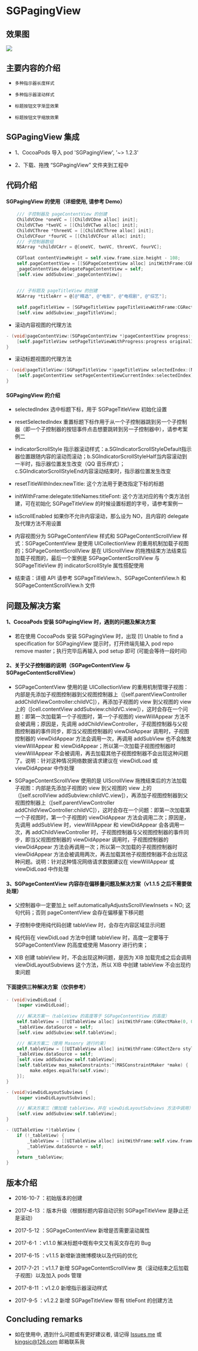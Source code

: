 
# SGPagingView


## 效果图

![](https://github.com/kingsic/SGPagingView/raw/master/Gif/sorgle.gif) 


## 主要内容的介绍

* `多种指示器长度样式`<br>

* `多种指示器滚动样式`<br>

* `标题按钮文字渐显效果`<br>

* `标题按钮文字缩放效果`<br>


## SGPagingView 集成

* 1、CocoaPods 导入 pod 'SGPagingView', '~> 1.2.3'

* 2、下载、拖拽 “SGPagingView” 文件夹到工程中


## 代码介绍

#### SGPagingView 的使用（详细使用, 请参考 Demo）

```Objective-C
    /// 子控制器及 pageContentView 的创建
    ChildVCOne *oneVC = [[ChildVCOne alloc] init];
    ChildVCTwo *twoVC = [[ChildVCTwo alloc] init];
    ChildVCThree *threeVC = [[ChildVCThree alloc] init];
    ChildVCFour *fourVC = [[ChildVCFour alloc] init];
    /// 子控制器数组
    NSArray *childVCArr = @[oneVC, twoVC, threeVC, fourVC];
    
    CGFloat contentViewHeight = self.view.frame.size.height - 108;
    self.pageContentView = [[SGPageContentView alloc] initWithFrame:CGRectMake(0, 108, self.view.frame.size.width, contentViewHeight) parentVC:self childVCs:childVCArr];
    _pageContentView.delegatePageContentView = self;
    [self.view addSubview:_pageContentView];
    
    
    /// 子标题及 pageTitleView 的创建
    NSArray *titleArr = @[@"精选", @"电影", @"电视剧", @"综艺"];
    
    self.pageTitleView = [SGPageTitleView pageTitleViewWithFrame:CGRectMake(0, 64, self.view.frame.size.width, 44) delegate:self titleNames:titleArr];
    [self.view addSubview:_pageTitleView];
```

* 滚动内容视图的代理方法

```Objective-C
- (void)pageContentView:(SGPageContentView *)pageContentView progress:(CGFloat)progress originalIndex:(NSInteger)originalIndex targetIndex:(NSInteger)targetIndex {
    [self.pageTitleView setPageTitleViewWithProgress:progress originalIndex:originalIndex targetIndex:targetIndex];
}
```

* 滚动标题视图的代理方法

```Objective-C
- (void)pageTitleView:(SGPageTitleView *)pageTitleView selectedIndex:(NSInteger)selectedIndex {
    [self.pageContentView setPageCententViewCurrentIndex:selectedIndex];
}
```

#### SGPagingView 的介绍

* selectedIndex 选中标题下标，用于 SGPageTitleView 初始化设置

* resetSelectedIndex 重置标题下标作用于从一个子控制器跳到另一个子控制器（即一个子控制器的按钮事件点击想要跳转到另一子控制器中），请参考案例二

* indicatorScrollStyle 指示器滚动样式：a.SGIndicatorScrollStyleDefault指示器位置跟随内容的滚动而滚动；b.SGIndicatorScrollStyleHalf当内容滚动到一半时，指示器位置发生改变（QQ 音乐样式）； c.SGIndicatorScrollStyleEnd内容滚动结束时，指示器位置发生改变

* resetTitleWithIndex:newTitle: 这个方法用于更改指定下标的标题

* initWithFrame:delegate:titleNames:titleFont: 这个方法对应的有个类方法创建，可在初始化 SGPageTitleView 的时候设置标题的字号，请参考案例一

* isScrollEnabled 如果你不允许内容滚动，那么设为 NO，且内容的 delegate 及代理方法不用设置

* 内容视图分为 SGPageContentView 样式和 SGPageContentScrollView 样式：SGPageContentView 是使用 UICollectionView 的重用机制加载子视图的；SGPageContentScrollView 是在 UIScrollView 的拖拽结束方法结束后加载子视图的，最后一个案例是 SGPageContentScrollView 与 SGPageTitleView 的 indicatorScrollStyle 属性搭配使用

* 结束语：详细 API 请参考 SGPageTitleView.h、SGPageContentView.h 和 SGPageContentScrollView.h 文件


## 问题及解决方案

#### 1、CocoaPods 安装 SGPagingView 时，遇到的问题及解决方案

* 若在使用 CocoaPods 安装 SGPagingView 时，出现 [!] Unable to find a specification for SGPagingView 提示时，打开终端先输入 pod repo remove master；执行完毕后再输入 pod setup 即可 (可能会等待一段时间)

#### 2、关于父子控制器的说明（SGPageContentView 与 SGPageContentScrollView）

* SGPageContentView 使用的是 UICollectionView 的重用机制管理子视图：内部是先添加子视图控制器到父视图控制器上（[self.parentViewController addChildViewController:childVC]），再添加子视图的 view 到父视图的 view 上的（[cell.contentView addSubview:childVC.view]），这时会存在一个问题：即第一次加载第一个子视图时，第一个子视图的 viewWillAppear 方法不会被调用；原因是，先调用 addChildViewController，子视图控制器与父视图控制器的事件同步，即当父视图控制器的 viewDidAppear 调用时，子视图控制器的 viewDidAppear 方法会调用一次，再调用 addSubView 也不会触发viewWillAppear 和 viewDidAppear；所以第一次加载子视图控制器时 viewWillAppear 不会被调用，再去加载其他子视图控制器不会出现这种问题了。说明：针对这种情况网络数据请求建议在 viewDidLoad 或 viewDidAppear 中作处理

* SGPageContentScrollView 使用的是 UIScrollView 拖拽结束后的方法加载子视图：内部是先添加子视图的 view 到父视图的 view 上的（[self.scrollView addSubview:childVC.view]），再添加子视图控制器到父视图控制器上（[self.parentViewController addChildViewController:childVC]），这时会存在一个问题：即第一次加载第一个子视图时，第一个子视图的 viewDidAppear 方法会调用二次；原因是，先调用 addSubView 时，viewWillAppear 和 viewDidAppear 会各调用一次，再 addChildViewController 时，子视图控制器与父视图控制器的事件同步，即当父视图控制器的 viewDidAppear 调用时，子视图控制器的 viewDidAppear 方法会再调用一次；所以第一次加载的子视图控制器时 viewDidAppear 方法会被调用两次，再去加载其他子视图控制器不会出现这种问题。说明：针对这种情况网络请求数据建议在 viewWillAppear 或 viewDidLoad 中作处理

#### 3、SGPageContentView 内容存在偏移量问题及解决方案（v1.1.5 之后不需要做处理）

* 父控制器中一定要加上 self.automaticallyAdjustsScrollViewInsets = NO; 这句代码；否则 pageContentView 会存在偏移量下移问题

* 子控制中使用纯代码创建 tableView 时，会存在内容区域显示问题

* 纯代码在 viewDidLoad 方法中创建 tableView 时，高度一定要等于 SGPageContentView 的高度或使用 Masonry 进行约束；

* XIB 创建 tableView 时，不会出现这种问题，是因为 XIB 加载完成之后会调用 viewDidLayoutSubviews 这个方法，所以 XIB 中创建 tableView 不会出现约束问题

#### 下面提供三种解决方案（仅供参考）

```Objective-C
- (void)viewDidLoad {
    [super viewDidLoad];
    
    /// 解决方案一（tableView 的高度等于 SGPageContentView 的高度）
    self.tableView = [[UITableView alloc] initWithFrame:CGRectMake(0, 0, self.view.frame.size.width, self.view.frame.size.height - 108) style:UITableViewStylePlain];
    _tableView.dataSource = self;
    [self.view addSubview:self.tableView];

    /// 解决方案二（使用 Masonry 进行约束）
    self.tableView = [[UITableView alloc] initWithFrame:CGRectZero style:UITableViewStylePlain];
    _tableView.dataSource = self;
    [self.view addSubview:self.tableView];
    [self.tableView mas_makeConstraints:^(MASConstraintMaker *make) {
         make.edges.equalTo(self.view);
    }];
}
```

```Objective-C
- (void)viewDidLayoutSubviews {
    [super viewDidLayoutSubviews];

    /// 解决方案三（懒加载 tableView，并在 viewDidLayoutSubviews 方法中调用）
    [self.view addSubview:self.tableView];
}
```

```Objective-C
- (UITableView *)tableView {
    if (!_tableView) {
        _tableView = [[UITableView alloc] initWithFrame:self.view.frame style:UITableViewStylePlain];
        _tableView.dataSource = self;
    }
    return _tableView;
}
```


## 版本介绍

* 2016-10-7 ：初始版本的创建

* 2017-4-13 ：版本升级（根据标题内容自动识别 SGPageTitleView 是静止还是滚动）

* 2017-5-12 ：SGPageContentView 新增是否需要滚动属性

* 2017-6-1  ：v1.1.0 解决标题中既有中文又有英文存在的 Bug

* 2017-6-15 ：v1.1.5 新增新浪微博模块以及代码的优化

* 2017-7-21 ：v1.1.7 新增 SGPageContentScrollView 类（滚动结束之后加载子视图）以及加入 pods 管理

* 2017-8-11 ：v1.2.0 新增指示器滚动样式

* 2017-9-5  ：v1.2.2 新增 SGPageTitleView 带有 titleFont 的创建方法


## Concluding remarks

* 如在使用中, 遇到什么问题或有更好建议者, 请记得 [Issues me](https://github.com/kingsic/SGPagingView/issues) 或 kingsic@126.com 邮箱联系我

